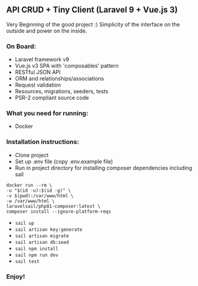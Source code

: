 ## API CRUD + Tiny Client (Laravel 9 + Vue.js 3)

Very Beginning of the good project :) Simplicity of the interface on the outside and power on the inside.

### On Board:

- Laravel framework v9
- Vue.js v3 SPA with 'composables' pattern
- RESTful JSON API
- ORM and relationships/associations
- Request validation
- Resources, migrations, seeders, tests
- PSR-2 compliant source code

### What you need for running:
- Docker

### Installation instructions:
- Clone project
- Set up .env file (copy .env.example file)
- Run in project directory for installing composer dependencies including sail

```
docker run --rm \
-u "$(id -u):$(id -g)" \
-v $(pwd):/var/www/html \
-w /var/www/html \
laravelsail/php81-composer:latest \
composer install --ignore-platform-reqs
```

- `sail up`
- `sail artisan key:generate`
- `sail artisan migrate`
- `sail artisan db:seed`
- `sail npm install`
- `sail npm run dev`
- `sail test`

### Enjoy!

